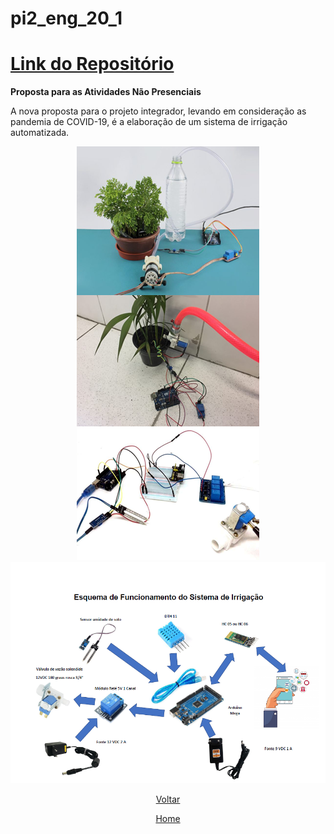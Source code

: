 # pi2\_eng\_20\_1

# [Link do Repositório](https://github.com/LPAE/pi2_eng_20_1)

**Proposta para as Atividades Não Presenciais**

A nova proposta para o projeto integrador, levando em consideração as pandemia de COVID-19, é a elaboração de um sistema de irrigação automatizada.



<div style="text-align:center"><img src=".\img\irrigacao.png" />





<div style="text-align:center"><img src=".\img\esquema_irrigacao.png" />





[Voltar](./../)

[Home](https://lpae.github.io/)



